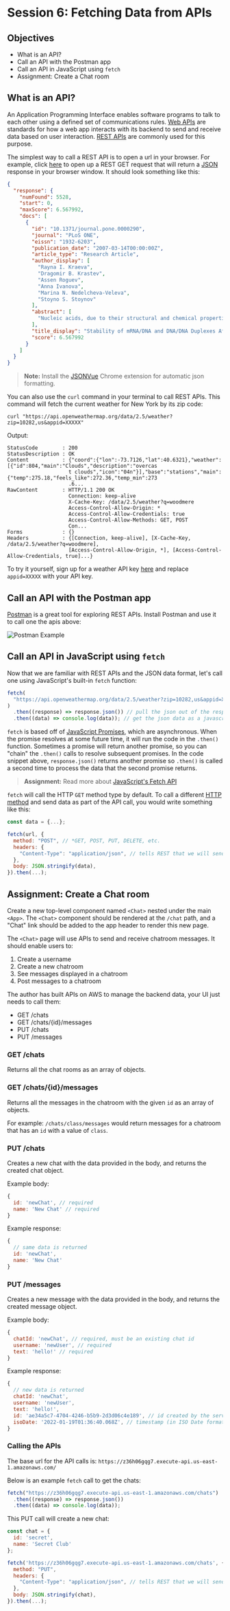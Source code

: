 # Session 6: Fetching Data from APIs

## Objectives

- What is an API?
- Call an API with the Postman app
- Call an API in JavaScript using `fetch`
- Assignment: Create a Chat room

## What is an API?

An Application Programming Interface enables software programs to talk to each other using a defined set of communications rules. [Web APIs](https://developer.mozilla.org/en-US/docs/Learn/JavaScript/Client-side_web_APIs/Introduction) are standards for how a web app interacts with its backend to send and receive data based on user interaction. [REST APIs](https://restfulapi.net/) are commonly used for this purpose.

The simplest way to call a REST API is to open a url in your browser. For example, click [here](http://api.plos.org/search?q=title:DNA) to open up a REST GET request that will return a [JSON](https://www.json.org/json-en.html) response in your browser window. It should look something like this:

```json
{
  "response": {
    "numFound": 5528,
    "start": 0,
    "maxScore": 6.567992,
    "docs": [
      {
        "id": "10.1371/journal.pone.0000290",
        "journal": "PLoS ONE",
        "eissn": "1932-6203",
        "publication_date": "2007-03-14T00:00:00Z",
        "article_type": "Research Article",
        "author_display": [
          "Rayna I. Kraeva",
          "Dragomir B. Krastev",
          "Assen Roguev",
          "Anna Ivanova",
          "Marina N. Nedelcheva-Veleva",
          "Stoyno S. Stoynov"
        ],
        "abstract": [
          "Nucleic acids, due to their structural and chemical properties, can form double-stranded secondary structures that assist the transfer of genetic information and can modulate gene expression. However, the nucleotide sequence alone is insufficient in explaining phenomena like intron-exon recognition during RNA processing. This raises the question whether nucleic acids are endowed with other attributes that can contribute to their biological functions. In this work, we present a calculation of thermodynamic stability of DNA/DNA and mRNA/DNA duplexes across the genomes of four species in the genus Saccharomyces by nearest-neighbor method. The results show that coding regions are more thermodynamically stable than introns, 3′-untranslated regions and intergenic sequences. Furthermore, open reading frames have more stable sense mRNA/DNA duplexes than the potential antisense duplexes, a property that can aid gene discovery. The lower stability of the DNA/DNA and mRNA/DNA duplexes of 3′-untranslated regions and the higher stability of genes correlates with increased mRNA level. These results suggest that the thermodynamic stability of DNA/DNA and mRNA/DNA duplexes affects mRNA transcription."
        ],
        "title_display": "Stability of mRNA/DNA and DNA/DNA Duplexes Affects mRNA Transcription",
        "score": 6.567992
      }
    ]
  }
}
```

> **Note:** Install the [JSONVue](https://chrome.google.com/webstore/detail/jsonvue/chklaanhfefbnpoihckbnefhakgolnmc?hl=en-US) Chrome extension for automatic json formatting.

You can also use the `curl` command in your terminal to call REST APIs. This command will fetch the current weather for New York by its zip code:

```
curl "https://api.openweathermap.org/data/2.5/weather?zip=10282,us&appid=XXXXX"
```

Output:

```
StatusCode        : 200
StatusDescription : OK
Content           : {"coord":{"lon":-73.7126,"lat":40.6321},"weather":[{"id":804,"main":"Clouds","description":"overcas
                    t clouds","icon":"04n"}],"base":"stations","main":{"temp":275.18,"feels_like":272.36,"temp_min":273
                    .6...
RawContent        : HTTP/1.1 200 OK
                    Connection: keep-alive
                    X-Cache-Key: /data/2.5/weather?q=woodmere
                    Access-Control-Allow-Origin: *
                    Access-Control-Allow-Credentials: true
                    Access-Control-Allow-Methods: GET, POST
                    Con...
Forms             : {}
Headers           : {[Connection, keep-alive], [X-Cache-Key, /data/2.5/weather?q=woodmere],
                    [Access-Control-Allow-Origin, *], [Access-Control-Allow-Credentials, true]...}
```

To try it yourself, sign up for a weather API key [here](https://openweathermap.org/api) and replace `appid=XXXXX` with your API key.

## Call an API with the Postman app

[Postman](https://www.postman.com/downloads/) is a great tool for exploring REST APIs. Install Postman and use it to call one the apis above:

![Postman Example](https://github.com/MiriamT/learn-react/blob/main/images/session6_postman.png?raw=true)

## Call an API in JavaScript using `fetch`

Now that we are familiar with REST APIs and the JSON data format, let's call one using JavaScript's built-in `fetch` function:

```js
fetch(
  "https://api.openweathermap.org/data/2.5/weather?zip=10282,us&appid=XXXXX"
)
  .then((response) => response.json()) // pull the json out of the response
  .then((data) => console.log(data)); // get the json data as a javascript object
```

`fetch` is based off of [JavaScript Promises](https://developer.mozilla.org/en-US/docs/Web/JavaScript/Reference/Global_Objects/Promise), which are asynchronous. When the promise resolves at some future time, it will run the code in the `.then()` function. Sometimes a promise will return another promise, so you can "chain" the `.then()` calls to resolve subsequent promises. In the code snippet above, `response.json()` returns another promise so `.then()` is called a second time to process the data that the second promise returns.

> **Assignment:** Read more about [JavaScript's Fetch API](https://developer.mozilla.org/en-US/docs/Web/API/Fetch_API/Using_Fetch)

`fetch` will call the HTTP `GET` method type by default. To call a different [HTTP method](https://restfulapi.net/http-methods/) and send data as part of the API call, you would write something like this:

```js
const data = {...};

fetch(url, {
  method: "POST", // *GET, POST, PUT, DELETE, etc.
  headers: {
    "Content-Type": "application/json", // tells REST that we will send the body data in JSON format
  },
  body: JSON.stringify(data),
}).then(...);
```

## Assignment: Create a Chat room

Create a new top-level component named `<Chat>` nested under the main `<App>`. The `<Chat>` component should be rendered at the `/chat` path, and a "Chat" link should be added to the app header to render this new page.

The `<Chat>` page will use APIs to send and receive chatroom messages. It should enable users to:

1. Create a username
2. Create a new chatroom
3. See messages displayed in a chatroom
4. Post messages to a chatroom

The author has built APIs on AWS to manage the backend data, your UI just needs to call them:

- GET /chats
- GET /chats/{id}/messages
- PUT /chats
- PUT /messages

### GET /chats

Returns all the chat rooms as an array of objects.

### GET /chats/{id}/messages

Returns all the messages in the chatroom with the given `id` as an array of objects.

For example: `/chats/class/messages` would return messages for a chatroom that has an `id` with a value of `class`.

### PUT /chats

Creates a new chat with the data provided in the body, and returns the created chat object.

Example body:

```js
{
  id: 'newChat', // required
  name: 'New Chat' // required
}
```

Example response:

```js
{
  // same data is returned
  id: 'newChat',
  name: 'New Chat'
}
```

### PUT /messages

Creates a new message with the data provided in the body, and returns the created message object.

Example body:

```js
{
  chatId: 'newChat', // required, must be an existing chat id
  username: 'newUser', // required
  text: 'hello!' // required
}
```

Example response:

```js
{
  // new data is returned
  chatId: 'newChat',
  username: 'newUser',
  text: 'hello!',
  id: 'ae34a5c7-4704-4246-b5b9-2d3d06c4e189', // id created by the server
  isoDate: '2022-01-19T01:36:40.068Z', // timestamp (in ISO Date format) created by the server
}
```

### Calling the APIs

The base url for the API calls is: `https://z36h06gqg7.execute-api.us-east-1.amazonaws.com/`

Below is an example `fetch` call to get the chats:

```js
fetch("https://z36h06gqg7.execute-api.us-east-1.amazonaws.com/chats")
  .then((response) => response.json())
  .then((data) => console.log(data));
```

This PUT call will create a new chat:

```js
const chat = {
  id: 'secret',
  name: 'Secret Club'
};

fetch('https://z36h06gqg7.execute-api.us-east-1.amazonaws.com/chats', {
  method: "PUT",
  headers: {
    "Content-Type": "application/json", // tells REST that we will send the body data in JSON format
  },
  body: JSON.stringify(chat),
}).then(...);
```
